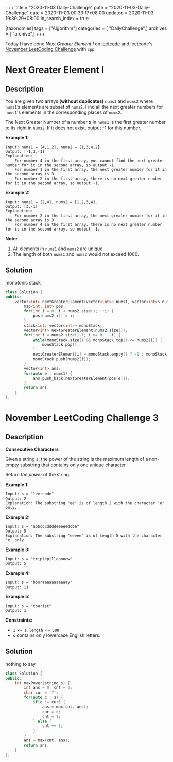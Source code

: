 +++
title = "2020-11-03 Daily-Challenge"
path = "2020-11-03-Daily-Challenge"
date = 2020-11-03 00:33:17+08:00
updated = 2020-11-03 19:39:29+08:00
in_search_index = true

[taxonomies]
tags = ["Algorithm"]
categories = [ "DailyChallenge",]
archives = [ "archive",]
+++

Today I have done *Next Greater Element I* on [leetcode](https://leetcode.com/problems/next-greater-element-i/) and leetcode's [November LeetCoding Challenge](https://leetcode.com/explore/challenge/card/november-leetcoding-challenge/564/week-1-november-1st-november-7th/3518/) with `cpp`.

<!-- more -->

# Next Greater Element I

## Description

You are given two arrays **(without duplicates)** `nums1` and `nums2` where `nums1`’s elements are subset of `nums2`. Find all the next greater numbers for `nums1`'s elements in the corresponding places of `nums2`.

The Next Greater Number of a number **x** in `nums1` is the first greater number to its right in `nums2`. If it does not exist, output -1 for this number.

**Example 1:**

```
Input: nums1 = [4,1,2], nums2 = [1,3,4,2].
Output: [-1,3,-1]
Explanation:
    For number 4 in the first array, you cannot find the next greater number for it in the second array, so output -1.
    For number 1 in the first array, the next greater number for it in the second array is 3.
    For number 2 in the first array, there is no next greater number for it in the second array, so output -1.
```

**Example 2:**

```
Input: nums1 = [2,4], nums2 = [1,2,3,4].
Output: [3,-1]
Explanation:
    For number 2 in the first array, the next greater number for it in the second array is 3.
    For number 4 in the first array, there is no next greater number for it in the second array, so output -1.
```

**Note:**

1. All elements in `nums1` and `nums2` are unique.
2. The length of both `nums1` and `nums2` would not exceed 1000.

## Solution

monotonic stack

``` cpp
class Solution {
public:
    vector<int> nextGreaterElement(vector<int>& nums1, vector<int>& nums2) {
        map<int, int> pos;
        for(int i = 0; i < nums2.size(); ++i) {
            pos[nums2[i]] = i;
        }
        stack<int, vector<int>> monoStack;
        vector<int> nextGreaterElement(nums2.size());
        for(int i = nums2.size()-1; i >= 0; --i) {
            while(monoStack.size() && monoStack.top() <= nums2[i]) {
                monoStack.pop();
            }
            nextGreaterElement[i] = monoStack.empty() ? -1 : monoStack.top();
            monoStack.push(nums2[i]);
        }
        vector<int> ans;
        for(auto e : nums1) {
            ans.push_back(nextGreaterElement[pos[e]]);
        }
        return ans;
    }
};
```

# November LeetCoding Challenge 3

## Description

**Consecutive Characters**

Given a string `s`, the power of the string is the maximum length of a non-empty substring that contains only one unique character.

Return *the power* of the string.

**Example 1:**

```
Input: s = "leetcode"
Output: 2
Explanation: The substring "ee" is of length 2 with the character 'e' only.
```

**Example 2:**

```
Input: s = "abbcccddddeeeeedcba"
Output: 5
Explanation: The substring "eeeee" is of length 5 with the character 'e' only.
```

**Example 3:**

```
Input: s = "triplepillooooow"
Output: 5
```

**Example 4:**

```
Input: s = "hooraaaaaaaaaaay"
Output: 11
```

**Example 5:**

```
Input: s = "tourist"
Output: 1
```

**Constraints:**

- `1 <= s.length <= 500`
- `s` contains only lowercase English letters.

## Solution

nothing to say

``` cpp
class Solution {
public:
    int maxPower(string s) {
        int ans = 0, cnt = 0;
        char cur = '?';
        for(auto c : s) {
            if(c != cur) {
                ans = max(cnt, ans);
                cur = c;
                cnt = 1;
            } else {
                cnt += 1;
            }
        }
        ans = max(cnt, ans);
        return ans;
    }
};
```

